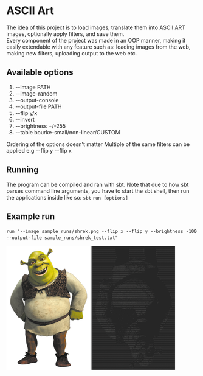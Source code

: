 # ASCII Art

The idea of this project is to load images, translate them into ASCII ART images, optionally apply filters, and save them.  
Every component of the project was made in an OOP manner, making it easily extendable with any feature such as: loading images from the web, making new filters, uploading output to the web etc.

## Available options

1. --image PATH
2. --image-random
3. --output-console
4. --output-file PATH
5. --flip y/x
6. --invert
7. --brightness +/-255
8. --table bourke-small/non-linear/CUSTOM

Ordering of the options doesn't matter
Multiple of the same filters can be applied e.g --flip y --flip x


## Running
The program can be compiled and ran with sbt. Note that due to how sbt parses command line arguments, you have to start the sbt shell, then run the applications inside like so:
`sbt`
`run [options]`

## Example run
`run "--image sample_runs/shrek.png --flip x --flip y --brightness -100 --output-file sample_runs/shrek_test.txt"`  

<img width="220" height="326" alt="original" src="sample_runs/shrek.png"/>
<img width="220" height="326" alt="ascii" src="sample_runs/shrektxt.png"/>

